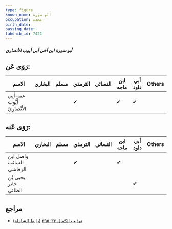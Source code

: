 ```yaml
---
type: figure
known_name: أَبُو سورة
occupation: محدث
birth_date:
passing_date:
tahdhib_id: 7421
---
```

##### أبو سورة ابن أخي أبي أيوب الأنصاري

## رَوَى عَن:
| الاسم                           | البخاري | مسلم | الترمذي | النسائي | ابن ماجه | أبي داود | Others |
| ------------------------------- | ------- | ---- | ------- | ------- | -------- | -------- | ------ |
| عمه أَبِي أَيُّوبَ الأَنْصارِيّ |         |      | ✔       |         | ✔        | ✔        |        |
## رَوَى عَنه:
| الاسم                   | البخاري | مسلم | الترمذي | النسائي | ابن ماجه | أبي داود | Others |
| ----------------------- | ------- | ---- | ------- | ------- | -------- | -------- | ------ |
| واصل ابن السائب الرقاشي |         |      | ✔       |         | ✔        |          |        |
| يحيى بْن جابر الطائي    |         |      |         |         |          | ✔        |        |
## مراجع
- [تهذيب الكمال ٣٣-٣٩٥](obsidian://open?vault=Tahdhib-al-Kamal&file=Figures/٧٤٢١-أبو%20سورة%20ابن%20أخي%20أبي%20أيوب%20الأنصاري) ([رابط الشاملة](https://shamela.ws/book/3722/18066))
